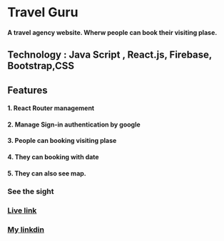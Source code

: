 # Travel Guru
#### A travel agency website. Wherw people can book their visiting plase.
## Technology : Java Script , React.js, Firebase, Bootstrap,CSS
## Features
#### 1. React Router management
#### 2. Manage Sign-in authentication by google
#### 3. People can booking visiting plase 
#### 4. They can booking with date
#### 5. They can also see map.
### See the sight
### [Live link](https://travel-guru-bc877.web.app/home)
### [My linkdin](https://www.linkedin.com/in/mehedi-hassan-emran-70b4421ba/)
